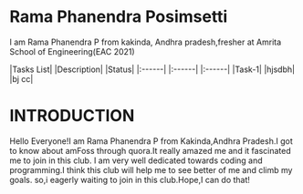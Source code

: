 # Rama Phanendra Posimsetti
I am Rama Phanendra P from kakinda, Andhra pradesh,fresher at Amrita School of Engineering(EAC 2021)

|Tasks List| |Description| |Status|
|:------|    |:------|     |:------|
|Task-1|     |hjsdbh|      |bj cc|



# INTRODUCTION

Hello Everyone!I am Rama Phanendra P from Kakinda,Andhra Pradesh.I got to know about amFoss through quora.It really amazed me 
and it fascinated me to join in this club.
I am very well dedicated towards coding and programming.I think this club will help me to see better of me and climb my goals.
so,i eagerly waiting to join in this club.Hope,I can do that! 
